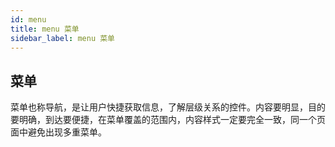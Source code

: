 ```yaml
---
id: menu
title: menu 菜单
sidebar_label: menu 菜单
---
```



##  菜单

菜单也称导航，是让用户快捷获取信息，了解层级关系的控件。内容要明显，目的要明确，到达要便捷，在菜单覆盖的范围内，内容样式一定要完全一致，同一个页面中避免出现多重菜单。
